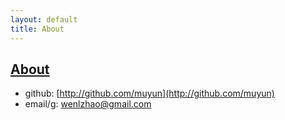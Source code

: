 ```yaml
---
layout: default
title: About
---
```

## [About]({{page.title}})

* github: [http://github.com/muyun](http://github.com/muyun)
* email/g: wenlzhao@gmail.com

